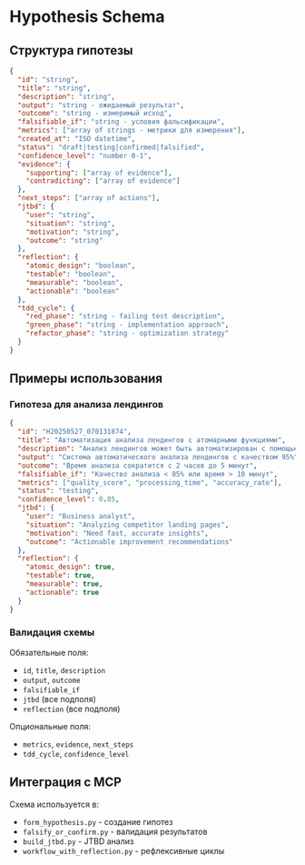 # Hypothesis Schema

## Структура гипотезы

```json
{
  "id": "string",
  "title": "string",
  "description": "string",
  "output": "string - ожидаемый результат",
  "outcome": "string - измеримый исход",
  "falsifiable_if": "string - условия фальсификации",
  "metrics": ["array of strings - метрики для измерения"],
  "created_at": "ISO datetime",
  "status": "draft|testing|confirmed|falsified",
  "confidence_level": "number 0-1",
  "evidence": {
    "supporting": ["array of evidence"],
    "contradicting": ["array of evidence"]
  },
  "next_steps": ["array of actions"],
  "jtbd": {
    "user": "string",
    "situation": "string", 
    "motivation": "string",
    "outcome": "string"
  },
  "reflection": {
    "atomic_design": "boolean",
    "testable": "boolean",
    "measurable": "boolean",
    "actionable": "boolean"
  },
  "tdd_cycle": {
    "red_phase": "string - failing test description",
    "green_phase": "string - implementation approach",
    "refactor_phase": "string - optimization strategy"
  }
}
```

## Примеры использования

### Гипотеза для анализа лендингов
```json
{
  "id": "H20250527_070131874",
  "title": "Автоматизация анализа лендингов с атомарными функциями",
  "description": "Анализ лендингов может быть автоматизирован с помощью атомарных функций для извлечения данных",
  "output": "Система автоматического анализа лендингов с качеством 95%",
  "outcome": "Время анализа сократится с 2 часов до 5 минут",
  "falsifiable_if": "Качество анализа < 85% или время > 10 минут",
  "metrics": ["quality_score", "processing_time", "accuracy_rate"],
  "status": "testing",
  "confidence_level": 0.85,
  "jtbd": {
    "user": "Business analyst",
    "situation": "Analyzing competitor landing pages",
    "motivation": "Need fast, accurate insights",
    "outcome": "Actionable improvement recommendations"
  },
  "reflection": {
    "atomic_design": true,
    "testable": true,
    "measurable": true,
    "actionable": true
  }
}
```

### Валидация схемы

Обязательные поля:
- `id`, `title`, `description`
- `output`, `outcome`
- `falsifiable_if`
- `jtbd` (все подполя)
- `reflection` (все подполя)

Опциональные поля:
- `metrics`, `evidence`, `next_steps`
- `tdd_cycle`, `confidence_level`

## Интеграция с MCP

Схема используется в:
- `form_hypothesis.py` - создание гипотез
- `falsify_or_confirm.py` - валидация результатов
- `build_jtbd.py` - JTBD анализ
- `workflow_with_reflection.py` - рефлексивные циклы